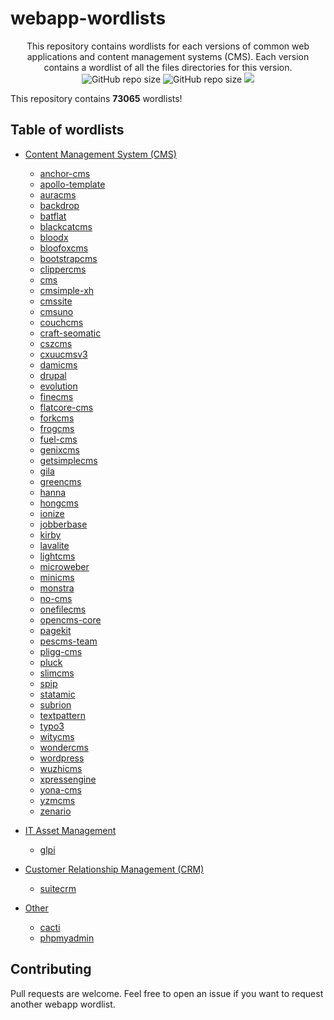 # webapp-wordlists

<p align="center">
  This repository contains wordlists for each versions of common web applications and content management systems (CMS). Each version contains a wordlist of all the files directories for this version.
  <br>
  <img alt="GitHub repo size" src="https://img.shields.io/github/repo-size/p0dalirius/webapp-wordlists">
  <img alt="GitHub repo size" src="https://img.shields.io/badge/wordlists-73065-brightgreen">
  <a href="https://twitter.com/intent/follow?screen_name=podalirius_" title="Follow"><img src="https://img.shields.io/twitter/follow/podalirius_?label=Podalirius&style=social"></a>
  <br>
</p>

This repository contains **73065** wordlists!

## Table of wordlists

 + [Content Management System (CMS)](./Content-Management-System-(CMS)/)
   + [anchor-cms](./Content-Management-System-(CMS)/anchor-cms)
   + [apollo-template](./Content-Management-System-(CMS)/apollo-template)
   + [auracms](./Content-Management-System-(CMS)/auracms)
   + [backdrop](./Content-Management-System-(CMS)/backdrop)
   + [batflat](./Content-Management-System-(CMS)/batflat)
   + [blackcatcms](./Content-Management-System-(CMS)/blackcatcms)
   + [bloodx](./Content-Management-System-(CMS)/bloodx)
   + [bloofoxcms](./Content-Management-System-(CMS)/bloofoxcms)
   + [bootstrapcms](./Content-Management-System-(CMS)/bootstrapcms)
   + [clippercms](./Content-Management-System-(CMS)/clippercms)
   + [cms](./Content-Management-System-(CMS)/cms)
   + [cmsimple-xh](./Content-Management-System-(CMS)/cmsimple-xh)
   + [cmssite](./Content-Management-System-(CMS)/cmssite)
   + [cmsuno](./Content-Management-System-(CMS)/cmsuno)
   + [couchcms](./Content-Management-System-(CMS)/couchcms)
   + [craft-seomatic](./Content-Management-System-(CMS)/craft-seomatic)
   + [cszcms](./Content-Management-System-(CMS)/cszcms)
   + [cxuucmsv3](./Content-Management-System-(CMS)/cxuucmsv3)
   + [damicms](./Content-Management-System-(CMS)/damicms)
   + [drupal](./Content-Management-System-(CMS)/drupal)
   + [evolution](./Content-Management-System-(CMS)/evolution)
   + [finecms](./Content-Management-System-(CMS)/finecms)
   + [flatcore-cms](./Content-Management-System-(CMS)/flatcore-cms)
   + [forkcms](./Content-Management-System-(CMS)/forkcms)
   + [frogcms](./Content-Management-System-(CMS)/frogcms)
   + [fuel-cms](./Content-Management-System-(CMS)/fuel-cms)
   + [genixcms](./Content-Management-System-(CMS)/genixcms)
   + [getsimplecms](./Content-Management-System-(CMS)/getsimplecms)
   + [gila](./Content-Management-System-(CMS)/gila)
   + [greencms](./Content-Management-System-(CMS)/greencms)
   + [hanna](./Content-Management-System-(CMS)/hanna)
   + [hongcms](./Content-Management-System-(CMS)/hongcms)
   + [ionize](./Content-Management-System-(CMS)/ionize)
   + [jobberbase](./Content-Management-System-(CMS)/jobberbase)
   + [kirby](./Content-Management-System-(CMS)/kirby)
   + [lavalite](./Content-Management-System-(CMS)/lavalite)
   + [lightcms](./Content-Management-System-(CMS)/lightcms)
   + [microweber](./Content-Management-System-(CMS)/microweber)
   + [minicms](./Content-Management-System-(CMS)/minicms)
   + [monstra](./Content-Management-System-(CMS)/monstra)
   + [no-cms](./Content-Management-System-(CMS)/no-cms)
   + [onefilecms](./Content-Management-System-(CMS)/onefilecms)
   + [opencms-core](./Content-Management-System-(CMS)/opencms-core)
   + [pagekit](./Content-Management-System-(CMS)/pagekit)
   + [pescms-team](./Content-Management-System-(CMS)/pescms-team)
   + [pligg-cms](./Content-Management-System-(CMS)/pligg-cms)
   + [pluck](./Content-Management-System-(CMS)/pluck)
   + [slimcms](./Content-Management-System-(CMS)/slimcms)
   + [spip](./Content-Management-System-(CMS)/spip)
   + [statamic](./Content-Management-System-(CMS)/statamic)
   + [subrion](./Content-Management-System-(CMS)/subrion)
   + [textpattern](./Content-Management-System-(CMS)/textpattern)
   + [typo3](./Content-Management-System-(CMS)/typo3)
   + [witycms](./Content-Management-System-(CMS)/witycms)
   + [wondercms](./Content-Management-System-(CMS)/wondercms)
   + [wordpress](./Content-Management-System-(CMS)/wordpress)
   + [wuzhicms](./Content-Management-System-(CMS)/wuzhicms)
   + [xpressengine](./Content-Management-System-(CMS)/xpressengine)
   + [yona-cms](./Content-Management-System-(CMS)/yona-cms)
   + [yzmcms](./Content-Management-System-(CMS)/yzmcms)
   + [zenario](./Content-Management-System-(CMS)/zenario)
   
 + [IT Asset Management](./IT-Asset-Management)
   + [glpi](./IT-Asset-Management/glpi/)
   
 + [Customer Relationship Management (CRM)](./Customer-Relationship-Management-(CRM))
   + [suitecrm](./Customer-Relationship-Management-(CRM)/suitecrm/)
   
 + [Other](./Other/)
   + [cacti](./Other/cacti/)
   + [phpmyadmin](./Other/phpmyadmin/)

   
## Contributing

Pull requests are welcome. Feel free to open an issue if you want to request another webapp wordlist.
